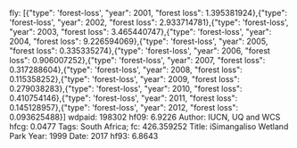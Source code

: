 fly: [{"type": 'forest-loss', "year": 2001, "forest loss": 1.395381924},{"type": 'forest-loss', "year": 2002, "forest loss": 2.933714781},{"type": 'forest-loss', "year": 2003, "forest loss": 3.465440747},{"type": 'forest-loss', "year": 2004, "forest loss": 9.226594069},{"type": 'forest-loss', "year": 2005, "forest loss": 0.335335274},{"type": 'forest-loss', "year": 2006, "forest loss": 0.906007252},{"type": 'forest-loss', "year": 2007, "forest loss": 0.317288604},{"type": 'forest-loss', "year": 2008, "forest loss": 0.115358252},{"type": 'forest-loss', "year": 2009, "forest loss": 0.279038283},{"type": 'forest-loss', "year": 2010, "forest loss": 0.410754146},{"type": 'forest-loss', "year": 2011, "forest loss": 0.145128957},{"type": 'forest-loss', "year": 2012, "forest loss": 0.093625488}]
wdpaid: 198302
hf09: 6.9226
Author: IUCN, UQ and WCS
hfcg: 0.0477
Tags: South Africa;
fc: 426.359252
Title: iSimangaliso Wetland Park
Year: 1999
Date: 2017
hf93: 6.8643
